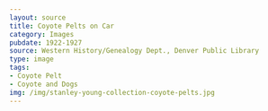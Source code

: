 ```yaml
---
layout: source
title: Coyote Pelts on Car
category: Images
pubdate: 1922-1927
source: Western History/Genealogy Dept., Denver Public Library
type: image
tags: 
- Coyote Pelt
- Coyote and Dogs
img: /img/stanley-young-collection-coyote-pelts.jpg 
---
```

